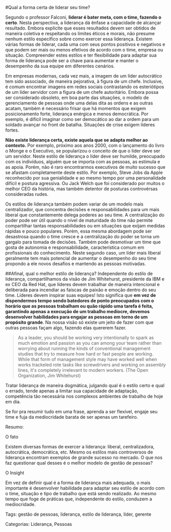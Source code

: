 #Qual a forma certa de liderar seu time?

Segundo o professor Falconi, **liderar é bater meta, com o time, fazendo o certo**. Nesta perspectiva, a liderança dá ênfase a capacidade de alcançar resultado. Embora explicite que esses resultados devem ser obtidos de maneira coletiva e respeitando os limites éticos e morais, não presume nenhum estilo específico sobre como exercer essa liderança. 
Existem várias formas de liderar, cada uma com seus pontos positivos e negativos e que podem ser mais ou menos efetivos de acordo com o time, empresa ou situação. Compreender estes estilos e ter flexibilidade para adaptar sua forma de liderança pode ser a chave para aumentar e manter o desempenho da sua equipe em diferentes cenários.

Em empresas modernas, cada vez mais, a imagem de um líder autocrático tem sido associado, de maneira pejorativa, à figura de um chefe. Inclusive, é comum encontrar imagens em redes sociais contrastando os esteriótipos de um líder servidor com a figura de um chefe autoritário.
Embora possa ser considerado obsoleto, em boa parte das situações, o modelo de gerenciamento de pessoas onde uma delas dita as ordens e as outras acatam, também é necessário frisar que há momentos que exigem posicionamento forte, liderança enérgica e menos democrática. Por exemplo, é difícil imaginar como ser democático ao dar a ordem para um soldado avançar no front de batalha. Situações de crise exigem líderes fortes.

**Não existe liderança certa, existe aquela que se adapta melhor ao contexto.** Por exemplo, próximo aos anos 2000, com o lançamento do livro o Monge e o Executivo, se popularizou o conceito de que o líder deve ser um servidor. Neste estilo de liderança o líder deve ser humilde, preocupado com os indivíduos, alguém que se importa com as pessoas, as estimula e as apoia. Porém, não é raro encontrarmos executivos de muito sucesso que se afastam completamente deste estilo. Por exemplo, Steve Jobs da Apple reconhecido por sua genialidade e ao mesmo tempo por uma personalidade difícil e postura agressiva. Ou Jack Welch que foi considerado por muitos o melhor CEO da história, mas também detentor de posturas controvérsas consideradas rudes.

Os estilos de liderança também podem variar de um modelo mais centralizador, que concentra decisões e responsabilidades para um mais liberal que constantemente delega poderes ao seu time. A centralização do poder pode ser útil quando o nível de maturidade do time não permite compartilhar tantas responsabilidades ou em situações que exijam medidas rápidas e pouco populares. Porém, essa mesma abordagem pode ser desastrosa quando o time cresce e a centralização do poder se torna um gargalo para tomada de decisões. Também pode desmotivar um time que gosta de autonomia e responsabilidade, característica comum em profissionais do conhecimento. Neste segundo caso, um líder mais liberal geralmente tem mais potencial de aumentar o desempenho do seu time propondo a ele novos desafios e mantendo as pessoas motivadas.


##Afinal, qual o melhor estilo de liderança?
Independente do estilo de liderança, compartilhamos da visão de Jim Whitehurst, presidente da IBM e ex CEO da Red Hat, que líderes devem trabalhar de maneira intencional e deliberada para incendiar as faíscas de paixão e emoção dentro do seu time. Líderes devem inspirar suas equipes! Isto significa que **em vez de dispendermos tempo sendo batedores de ponto preocupados com o horário que as pessoas trabalham ou quão rápido uma tarefa é feita, garantindo apenas a execução de um trabalho medíocre, devemos desenvolver habilidades para engajar as pessoas em torno de um propósito grande**. Na nossa visão só existe um jeito de fazer com que outras pessoas façam algo, fazendo elas quererem fazer.

> As a leader, you should be working very intentionally to spark as much emotion and passion as you can among your team rather than worrying about running the kinds of conventional management studies that try to measure how hard or fast people are working. While that form of management style may have worked well when works trackeled rote tasks like screwdrivers and working on assembly lines, it's completely irrelevant to modern workers. (The Open Organization, Jim Whitehurst)

Tratar liderança de maneira dogmática, julgando qual é o estilo certo e qual o errado, tende apenas a limitar sua capacidade de adaptação, competência tão necessária nos complexos ambientes de trabalho de hoje em dia. 

Se for pra resumir tudo em uma frase, aprenda a ser flexível, engaje seu time e fuja da mediocridade barata de ser apenas um tarefeiro.






Resumo:

O fato

Existem diversas formas de exercer a liderança: liberal, centralizadora, autocrática, democrática, etc. Mesmo os estilos mais controversos de liderança encontram exemplos de grande sucesso no mercado. O que nos faz questionar qual desses é o melhor modelo de gestão de pessoas?

O Insight

Em vez de definir qual é a forma de liderança mais adequada, o mais importante é desenvolver habilidade para adaptar seu estilo de acordo com o time, situação e tipo de trabalho que está sendo realizado. Ao mesmo tempo que foge de práticas que, independente do estilo, conduzem a mediocridade.

Tags: gestão de pessoas, liderança, estilo de liderança, líder, gerente

Categorias: Liderança, Pessoas